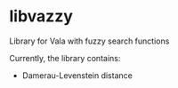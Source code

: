 # libvazzy
Library for Vala with fuzzy search functions

Currently, the library contains:
- Damerau-Levenstein distance
